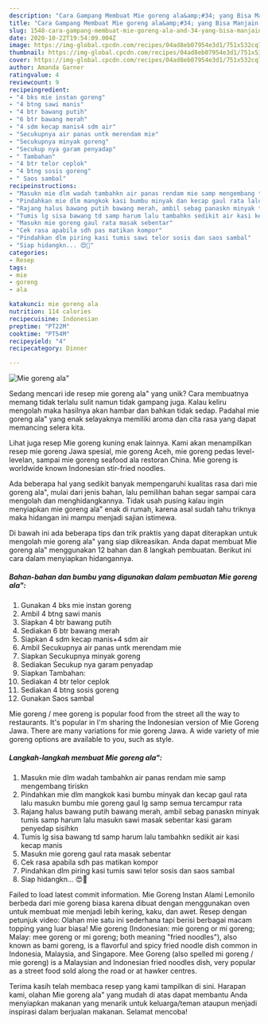 ```yaml
---
description: "Cara Gampang Membuat Mie goreng ala&amp;#34; yang Bisa Manjain Lidah"
title: "Cara Gampang Membuat Mie goreng ala&amp;#34; yang Bisa Manjain Lidah"
slug: 1548-cara-gampang-membuat-mie-goreng-ala-and-34-yang-bisa-manjain-lidah
date: 2020-10-22T19:54:09.004Z
image: https://img-global.cpcdn.com/recipes/04ad8eb07954e3d1/751x532cq70/mie-goreng-ala-foto-resep-utama.jpg
thumbnail: https://img-global.cpcdn.com/recipes/04ad8eb07954e3d1/751x532cq70/mie-goreng-ala-foto-resep-utama.jpg
cover: https://img-global.cpcdn.com/recipes/04ad8eb07954e3d1/751x532cq70/mie-goreng-ala-foto-resep-utama.jpg
author: Amanda Garner
ratingvalue: 4
reviewcount: 9
recipeingredient:
- "4 bks mie instan goreng"
- "4 btng sawi manis"
- "4 btr bawang putih"
- "6 btr bawang merah"
- "4 sdm kecap manis4 sdm air"
- "Secukupnya air panas untk merendam mie"
- "Secukupnya minyak goreng"
- "Secukup nya garam penyadap"
- " Tambahan"
- "4 btr telor ceplok"
- "4 btng sosis goreng"
- " Saos sambal"
recipeinstructions:
- "Masukn mie dlm wadah tambahkn air panas rendam mie samp mengembang tiriskn"
- "Pindahkan mie dlm mangkok kasi bumbu minyak dan kecap gaul rata lalu masukn bumbu mie goreng gaul lg samp semua tercampur rata"
- "Rajang halus bawang putih bawang merah, ambil sebag panaskn minyak tumis samp harum lalu masukn sawi masak sebentar kasi garam penyedap sisihkn"
- "Tumis lg sisa bawang td samp harum lalu tambahkn sedikit air kasi kecap manis"
- "Masukn mie goreng gaul rata masak sebentar"
- "Cek rasa apabila sdh pas matikan kompor"
- "Pindahkan dlm piring kasi tumis sawi telor sosis dan saos sambal"
- "Siap hidangkn... 😍🤗"
categories:
- Resep
tags:
- mie
- goreng
- ala

katakunci: mie goreng ala 
nutrition: 114 calories
recipecuisine: Indonesian
preptime: "PT22M"
cooktime: "PT54M"
recipeyield: "4"
recipecategory: Dinner

---
```



![Mie goreng ala&#34;](https://img-global.cpcdn.com/recipes/04ad8eb07954e3d1/751x532cq70/mie-goreng-ala-foto-resep-utama.jpg)

Sedang mencari ide resep mie goreng ala&#34; yang unik? Cara membuatnya memang tidak terlalu sulit namun tidak gampang juga. Kalau keliru mengolah maka hasilnya akan hambar dan bahkan tidak sedap. Padahal mie goreng ala&#34; yang enak selayaknya memiliki aroma dan cita rasa yang dapat memancing selera kita.

Lihat juga resep Mie goreng kuning enak lainnya. Kami akan menampilkan resep mie goreng Jawa spesial, mie goreng Aceh, mie goreng pedas level-levelan, sampai mie goreng seafood ala restoran China. Mie goreng is worldwide known Indonesian stir-fried noodles.

Ada beberapa hal yang sedikit banyak mempengaruhi kualitas rasa dari mie goreng ala&#34;, mulai dari jenis bahan, lalu pemilihan bahan segar sampai cara mengolah dan menghidangkannya. Tidak usah pusing kalau ingin menyiapkan mie goreng ala&#34; enak di rumah, karena asal sudah tahu triknya maka hidangan ini mampu menjadi sajian istimewa.


Di bawah ini ada beberapa tips dan trik praktis yang dapat diterapkan untuk mengolah mie goreng ala&#34; yang siap dikreasikan. Anda dapat membuat Mie goreng ala&#34; menggunakan 12 bahan dan 8 langkah pembuatan. Berikut ini cara dalam menyiapkan hidangannya.

<!--inarticleads1-->

##### Bahan-bahan dan bumbu yang digunakan dalam pembuatan Mie goreng ala&#34;:

1. Gunakan 4 bks mie instan goreng
1. Ambil 4 btng sawi manis
1. Siapkan 4 btr bawang putih
1. Sediakan 6 btr bawang merah
1. Siapkan 4 sdm kecap manis+4 sdm air
1. Ambil Secukupnya air panas untk merendam mie
1. Siapkan Secukupnya minyak goreng
1. Sediakan Secukup nya garam penyadap
1. Siapkan  Tambahan:
1. Sediakan 4 btr telor ceplok
1. Sediakan 4 btng sosis goreng
1. Gunakan  Saos sambal


Mie goreng / mee goreng is popular food from the street all the way to restaurants. It&#39;s popular in I&#39;m sharing the Indonesian version of Mie Goreng Jawa. There are many variations for mie goreng Jawa. A wide variety of mie goreng options are available to you, such as style. 

<!--inarticleads2-->

##### Langkah-langkah membuat Mie goreng ala&#34;:

1. Masukn mie dlm wadah tambahkn air panas rendam mie samp mengembang tiriskn
1. Pindahkan mie dlm mangkok kasi bumbu minyak dan kecap gaul rata lalu masukn bumbu mie goreng gaul lg samp semua tercampur rata
1. Rajang halus bawang putih bawang merah, ambil sebag panaskn minyak tumis samp harum lalu masukn sawi masak sebentar kasi garam penyedap sisihkn
1. Tumis lg sisa bawang td samp harum lalu tambahkn sedikit air kasi kecap manis
1. Masukn mie goreng gaul rata masak sebentar
1. Cek rasa apabila sdh pas matikan kompor
1. Pindahkan dlm piring kasi tumis sawi telor sosis dan saos sambal
1. Siap hidangkn... 😍🤗


Failed to load latest commit information. Mie Goreng Instan Alami Lemonilo berbeda dari mie goreng biasa karena dibuat dengan menggunakan oven untuk membuat mie menjadi lebih kering, kaku, dan awet. Resep dengan petunjuk video: Olahan mie satu ini sederhana tapi berisi berbagai macam topping yang luar biasa! Mie goreng (Indonesian: mie goreng or mi goreng; Malay: mee goreng or mi goreng; both meaning &#34;fried noodles&#34;), also known as bami goreng, is a flavorful and spicy fried noodle dish common in Indonesia, Malaysia, and Singapore. Mee Goreng (also spelled mi goreng / mie goreng) is a Malaysian and Indonesian fried noodles dish, very popular as a street food sold along the road or at hawker centres. 

Terima kasih telah membaca resep yang kami tampilkan di sini. Harapan kami, olahan Mie goreng ala&#34; yang mudah di atas dapat membantu Anda menyiapkan makanan yang menarik untuk keluarga/teman ataupun menjadi inspirasi dalam berjualan makanan. Selamat mencoba!
